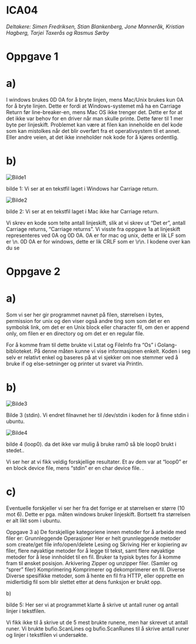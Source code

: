 # ICA04


*Deltakere: Simen Fredriksen, Stian Blankenberg, Jone Manneråk, Kristian Hagberg, Tarjei Taxerås og Rasmus Sørby*


# Oppgave 1

# a)
 
I windows brukes 0D 0A for å bryte linjen, mens Mac/Unix brukes kun 0A for å bryte linjen. Dette er fordi at Windows-systemet må ha en Carriage Return før line-breaker-en, mens Mac OS ikke trenger det. Dette er for at det ikke var behov for en driver når man skulle printe. Dette fører til 1 mer byte per linjeskift. Problemet kan være at filen kan inneholde en del kode som kan mistolkes når det blir overført fra et operativsystem til et annet.  Eller andre veien, at det ikke inneholder nok kode for å kjøres ordentlig.


# b)

![Bilde1](https://scontent-arn2-1.xx.fbcdn.net/v/t34.0-12/18554610_10158500805715411_2066292245_n.png?oh=b72c3ca9e68f3940fe92ab5aa6c410ad&oe=591D37AF)

bilde 1: Vi ser at en tekstfil laget i Windows har Carriage return.

![Bilde2](https://scontent-arn2-1.xx.fbcdn.net/v/t34.0-12/18450210_10158500813615411_1181054389_n.png?oh=59b8431860d00592346163630d5382eb&oe=591D62CF)

bilde 2: Vi ser at en tekstfil laget i Mac ikke har Carriage return.


Vi skrev en kode som telte antall linjeskift, slik at vi skrev ut “Det er”, antall Carriage returns, “Carriage returns”. 
Vi visste fra oppgave 1a at linjeskift representeres ved 0A og 0D 0A. 
0A er for mac og unix, dette er lik LF som er \n. 
0D 0A er for windows, dette er lik CRLF som er \r\n.
I kodene over kan du se 


# Oppgave 2
# a)

Som vi ser her gir programmet navnet på filen, størrelsen i bytes, permission for unix og den viser også andre ting som som det er en symbolsk link, om det er en Unix block eller character fil, om den er append only, om filen er en directory og om det er en regular file.
 
For å komme fram til dette brukte vi Lstat og FileInfo fra “Os” i  Golang-biblioteket. På denne måten kunne vi vise informasjonen enkelt. Koden i seg selv er relativt enkel og baseres på at vi sjekker om noe stemmer ved å bruke if og else-setninger og printer ut svaret via Println. 


# b)

![Bilde3](https://scontent-arn2-1.xx.fbcdn.net/v/t34.0-12/18579247_10158500805710411_1171721428_n.png?oh=cde07d453b48522dba4598f58439c929&oe=591D76EE)

Bilde 3 (stdin). Vi endret filnavnet her til /dev/stdin i koden for å finne stdin i ubuntu. 

![Bilde4](https://scontent-arn2-1.xx.fbcdn.net/v/t34.0-12/18554610_10158500805715411_2066292245_n.png?oh=b72c3ca9e68f3940fe92ab5aa6c410ad&oe=591D37AF)

bilde 4 (loop0). da det ikke var mulig å bruke ram0 så ble loop0 brukt i stedet.. 

Vi ser her at vi fikk veldig forskjellige resultater. Et av dem var at “loop0” er en block device file, mens “stdin” er en char device file. . 


# c)
Eventuelle forskjeller vi ser her fra det forrige er at størrelsen er større (10 mot 6). Dette er pga. måten windows bruker linjeskift. Bortsett fra størrelsen er alt likt som i ubuntu. 


Oppgave 3
a)
De forskjellige kategoriene innen metoder for å arbeide med filer er:
Grunnleggende Operasjoner
Her er helt grunnleggende metoder som create/get file info/open/delete
Lesing og Skriving
Her er kopiering av filer, flere nøyaktige metoder for å legge til tekst, samt flere nøyaktige metoder for å lese innholdet til en fil. Bruker ta typisk bytes for å komme fram til ønsket posisjon.
Arkivering
Zipper og unzipper filer. (Samler og “sprer” filer)
Komprimering
Komprimerer og dekomprimerer en fil.
Diverse
Diverse spesifikke metoder, som å hente en fil fra HTTP, eller opprette en midlertidig fil som blir slettet etter at dens funksjon er brukt opp.

b)

bilde 5: Her ser vi at programmet klarte å skrive ut antall runer og antall linjer i tekstfilen. 

Vi fikk ikke til å skrive ut de 5 mest brukte runene, men har skrevet ut antall runer. Vi brukte bufio.ScanLines og bufio.ScanRunes til å skrive antall runer og linjer i tekstfilen vi undersøkte.
